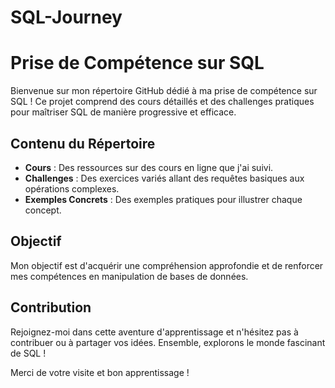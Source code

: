 # SQL-Journey

# Prise de Compétence sur SQL

Bienvenue sur mon répertoire GitHub dédié à ma prise de compétence sur SQL ! Ce projet comprend des cours détaillés et des challenges pratiques pour maîtriser SQL de manière progressive et efficace.

## Contenu du Répertoire

- **Cours** : Des ressources sur des cours en ligne que j'ai suivi.
- **Challenges** : Des exercices variés allant des requêtes basiques aux opérations complexes.
- **Exemples Concrets** : Des exemples pratiques pour illustrer chaque concept.

## Objectif

Mon objectif est d'acquérir une compréhension approfondie et de renforcer mes compétences en manipulation de bases de données.

## Contribution

Rejoignez-moi dans cette aventure d'apprentissage et n'hésitez pas à contribuer ou à partager vos idées. Ensemble, explorons le monde fascinant de SQL !

Merci de votre visite et bon apprentissage !
